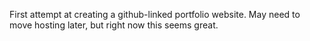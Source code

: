 First attempt at creating a github-linked portfolio website. May need to move hosting later, but right now this seems great.
